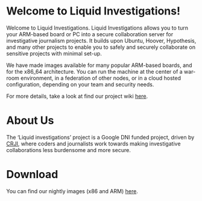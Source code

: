 # Welcome to Liquid Investigations!

Welcome to Liquid Investigations. Liquid Investigations allows you to turn your ARM-based board or PC into a secure collaboration server for investigative journalism projects. It builds upon Ubuntu, Hoover, Hypothesis, and many other projects to enable you to safely and securely collaborate on sensitive projects with minimal set-up.

We have made images available for many popular ARM-based boards, and for the x86_64 architecture. You can run the machine at the center of a war-room environment, in a federation of other nodes, or in a cloud hosted configuration, depending on your team and security needs.

For more details, take a look at find our project wiki [here](https://github.com/liquidinvestigations/liquidinvestigations/wiki).

# About Us

The ‘Liquid investigations’ project is a Google DNI funded project, driven by [CRJI](http://crji.theblacksea.eu/), where coders and journalists work towards making investigative collaborations less burdensome and more secure.

# Download

You can find our nightly images (x86 and ARM) [here](https://liquidinvestigations.org/images/nightly/).  
